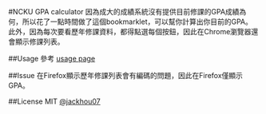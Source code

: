 #NCKU GPA calculator
因為成大的成績系統沒有提供目前修課的GPA成績為何，所以花了一點時間做了這個bookmarklet，可以幫你計算出你目前的GPA。<br>此外，因為每次要看歷年修課資料，都得點選每個按鈕，因此在Chrome瀏覽器還會顯示修課列表。

##Usage
參考 [usage page](http://ncku-gpa.sitw.tw/)

##Issue
在Firefox顯示歷年修課列表會有編碼的問題，因此在Firefox僅顯示GPA。

##License
MIT [@jackhou07](http://github.com/jackhou07)
